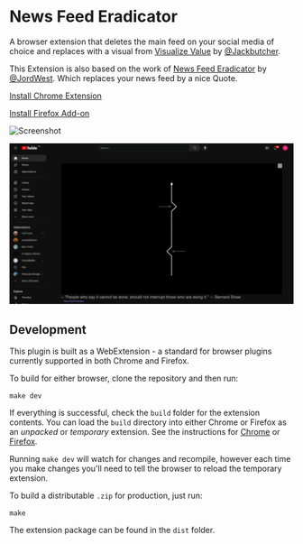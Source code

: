 # News Feed Eradicator

A browser extension that deletes the main feed on your social media of choice
and replaces with a visual from [Visualize Value](https://visualizevalue.com/) by [@Jackbutcher](https://twitter.com/jackbutcher).

This Extension is also based on the work of [News Feed Eradicator](https://github.com/jordwest/news-feed-eradicator) by [@JordWest](https://github.com/jordwest). Which replaces your news feed by a nice Quote.

[Install Chrome Extension](https://chrome.google.com/webstore/detail/news-feed-eradicator-for/fjcldmjmjhkklehbacihaiopjklihlgg?hl=en)

[Install Firefox Add-on](https://addons.mozilla.org/en-US/firefox/addon/news-feed-eradicator/)

![Screenshot]("https://github.com/Redtef/vv-feed/blob/master/assets/screenshot.png")

![This is an image](/assets/screenshot.png)
## Development

This plugin is built as a WebExtension - a standard for browser plugins currently supported in both Chrome and Firefox.

To build for either browser, clone the repository and then run:

    make dev

If everything is successful, check the `build` folder for the extension contents. You can load the `build` directory into either Chrome or Firefox as an _unpacked_ or _temporary_ extension. See the instructions for [Chrome](https://developer.chrome.com/extensions/getstarted#unpacked) or [Firefox](https://developer.mozilla.org/en-US/Add-ons/WebExtensions/Temporary_Installation_in_Firefox).

Running `make dev` will watch for changes and recompile, however each time you make changes you'll need to tell the browser to reload the temporary extension.

To build a distributable `.zip` for production, just run:

    make

The extension package can be found in the `dist` folder.
